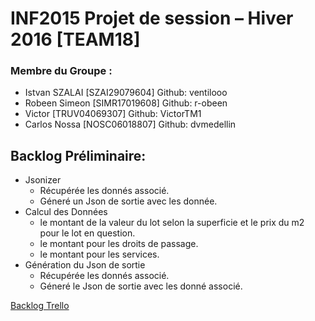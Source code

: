 INF2015 Projet de session – Hiver 2016 [TEAM18]
============================================

### Membre du Groupe :
*  Istvan SZALAI [SZAI29079604] Github: ventilooo
*  Robeen Simeon [SIMR17019608] Github: r-obeen
*  Victor        [TRUV04069307] Github: VictorTM1 
*  Carlos Nossa  [NOSC06018807] Github: dvmedellin

Backlog Préliminaire:
---------------------

* Jsonizer
	* Récupérée les donnés associé.
	* Géneré un Json de sortie avec les donnée.
* Calcul des Données
	* le montant de la valeur du lot selon la superficie et le prix du m2 pour le lot en question.
	* le montant pour les droits de passage.
	* le montant pour les services.
* Génération du Json de sortie
	* Récupérée les donnés associé.
	* Géneré le Json de sortie avec les donné associé.
    
[Backlog Trello](https://trello.com/b/uZq6ddwg)
